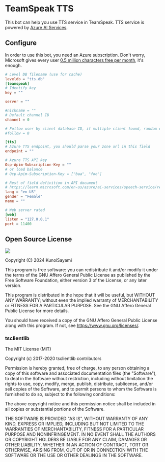 # TeamSpeak TTS

This bot can help you use TTS service in TeamSpeak. TTS service is powered by [Azure AI Services](https://azure.microsoft.com/en-us/products/ai-services/ai-speech/).

## Configure

In order to use this bot, you need an Azure subscription. Don't worry, Microsoft gives every user [0.5 million characters free per month](https://azure.microsoft.com/en-us/pricing/details/cognitive-services/speech-services/), it's enough.

```toml
# Level DB filename (use for cache)
leveldb = "tts.db"
[teamspeak]
# Identify key
key = ""

server = ""

#nickname = ""
# Default channel ID
channel = 0

# Follow user by client database ID, if multiple client found, random choose one
#follow = 0

[tts]
# Azure TTS endpoint, you should parse your zone url in this field
endpoint = ""

# Azure TTS API key
Ocp-Apim-Subscription-Key = ""
# or load balance
# Ocp-Apim-Subscription-Key = ["baa", "foo"]

# Rest of field definition in API document
# https://learn.microsoft.com/en-us/azure/ai-services/speech-service/rest-text-to-speech
lang = "en-US"
gender = "Female"
name = ""

# Web server rated
[web]
listen = "127.0.0.1"
port = 11400
```


## Open Source License

[![](https://www.gnu.org/graphics/agplv3-155x51.png)](https://www.gnu.org/licenses/agpl-3.0.txt)

Copyright (C) 2024 KunoiSayami

This program is free software: you can redistribute it and/or modify it under the terms of the GNU Affero General Public License as published by the Free Software Foundation, either version 3 of the License, or any later version.

This program is distributed in the hope that it will be useful, but WITHOUT ANY WARRANTY; without even the implied warranty of MERCHANTABILITY or FITNESS FOR A PARTICULAR PURPOSE. See the GNU Affero General Public License for more details.

You should have received a copy of the GNU Affero General Public License along with this program. If not, see <https://www.gnu.org/licenses/>.


### tsclientlib
The MIT License (MIT)

Copyright (c) 2017-2020 tsclientlib contributors

Permission is hereby granted, free of charge, to any person obtaining a copy
of this software and associated documentation files (the "Software"), to deal
in the Software without restriction, including without limitation the rights
to use, copy, modify, merge, publish, distribute, sublicense, and/or sell
copies of the Software, and to permit persons to whom the Software is
furnished to do so, subject to the following conditions:

The above copyright notice and this permission notice shall be included in all
copies or substantial portions of the Software.

THE SOFTWARE IS PROVIDED "AS IS", WITHOUT WARRANTY OF ANY KIND, EXPRESS OR
IMPLIED, INCLUDING BUT NOT LIMITED TO THE WARRANTIES OF MERCHANTABILITY,
FITNESS FOR A PARTICULAR PURPOSE AND NONINFRINGEMENT. IN NO EVENT SHALL THE
AUTHORS OR COPYRIGHT HOLDERS BE LIABLE FOR ANY CLAIM, DAMAGES OR OTHER
LIABILITY, WHETHER IN AN ACTION OF CONTRACT, TORT OR OTHERWISE, ARISING FROM,
OUT OF OR IN CONNECTION WITH THE SOFTWARE OR THE USE OR OTHER DEALINGS IN THE
SOFTWARE.
